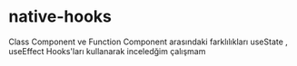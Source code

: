 # native-hooks

Class Component ve Function Component arasındaki farklılıkları  useState , useEffect Hooks'ları kullanarak inceledğim çalışmam



